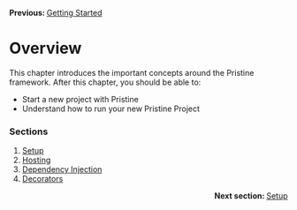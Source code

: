 <p>
   <strong>Previous: </strong> <a href="../index.md">Getting Started</a>
</p>

# Overview

This chapter introduces the important concepts around the Pristine framework. After this chapter, you should be able to:
* Start a new project with Pristine
* Understand how to run your new Pristine Project


### Sections
1. [Setup](01.setup.md)
2. [Hosting](02.hosting.md)
3. [Dependency Injection](03.dependency-injection.md)
4. [Decorators](04.decorators.md)

<p align="right">
   <strong>Next section: </strong> <a href="01.setup.md">Setup</a>
</p>
